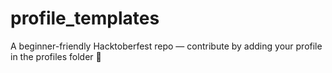 # profile_templates
A beginner-friendly Hacktoberfest repo — contribute by adding your profile in the profiles folder 🎃

